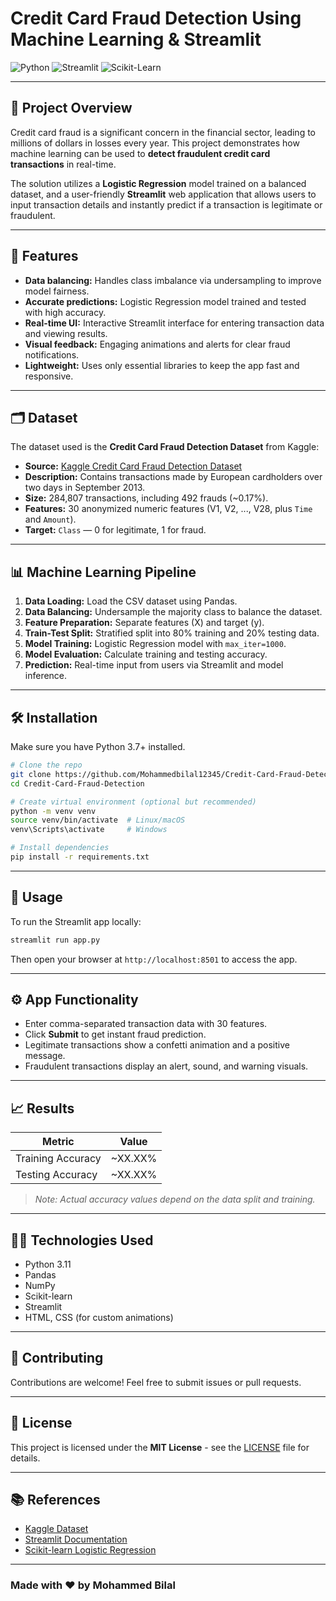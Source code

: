# Credit Card Fraud Detection Using Machine Learning & Streamlit

![Python](https://img.shields.io/badge/python-v3.11-blue?logo=python\&logoColor=white)
![Streamlit](https://img.shields.io/badge/streamlit-v1.24-orange?logo=streamlit\&logoColor=white)
![Scikit-Learn](https://img.shields.io/badge/scikit--learn-v1.2-green?logo=scikitlearn\&logoColor=white)

---

## 📌 Project Overview

Credit card fraud is a significant concern in the financial sector, leading to millions of dollars in losses every year. This project demonstrates how machine learning can be used to **detect fraudulent credit card transactions** in real-time.

The solution utilizes a **Logistic Regression** model trained on a balanced dataset, and a user-friendly **Streamlit** web application that allows users to input transaction details and instantly predict if a transaction is legitimate or fraudulent.

---

## 🚀 Features

* **Data balancing:** Handles class imbalance via undersampling to improve model fairness.
* **Accurate predictions:** Logistic Regression model trained and tested with high accuracy.
* **Real-time UI:** Interactive Streamlit interface for entering transaction data and viewing results.
* **Visual feedback:** Engaging animations and alerts for clear fraud notifications.
* **Lightweight:** Uses only essential libraries to keep the app fast and responsive.

---

## 🗂️ Dataset

The dataset used is the **Credit Card Fraud Detection Dataset** from Kaggle:

* **Source:** [Kaggle Credit Card Fraud Detection Dataset](https://www.kaggle.com/datasets/mlg-ulb/creditcardfraud)
* **Description:** Contains transactions made by European cardholders over two days in September 2013.
* **Size:** 284,807 transactions, including 492 frauds (\~0.17%).
* **Features:** 30 anonymized numeric features (V1, V2, ..., V28, plus `Time` and `Amount`).
* **Target:** `Class` — 0 for legitimate, 1 for fraud.

---

## 📊 Machine Learning Pipeline

1. **Data Loading:** Load the CSV dataset using Pandas.
2. **Data Balancing:** Undersample the majority class to balance the dataset.
3. **Feature Preparation:** Separate features (X) and target (y).
4. **Train-Test Split:** Stratified split into 80% training and 20% testing data.
5. **Model Training:** Logistic Regression model with `max_iter=1000`.
6. **Model Evaluation:** Calculate training and testing accuracy.
7. **Prediction:** Real-time input from users via Streamlit and model inference.

---

## 🛠️ Installation

Make sure you have Python 3.7+ installed.

```bash
# Clone the repo
git clone https://github.com/Mohammedbilal12345/Credit-Card-Fraud-Detection.git
cd Credit-Card-Fraud-Detection

# Create virtual environment (optional but recommended)
python -m venv venv
source venv/bin/activate  # Linux/macOS
venv\Scripts\activate     # Windows

# Install dependencies
pip install -r requirements.txt
```

---

## 🚩 Usage

To run the Streamlit app locally:

```bash
streamlit run app.py
```

Then open your browser at `http://localhost:8501` to access the app.

---

## ⚙️ App Functionality

* Enter comma-separated transaction data with 30 features.
* Click **Submit** to get instant fraud prediction.
* Legitimate transactions show a confetti animation and a positive message.
* Fraudulent transactions display an alert, sound, and warning visuals.

---

## 📈 Results

| Metric            | Value    |
| ----------------- | -------- |
| Training Accuracy | \~XX.XX% |
| Testing Accuracy  | \~XX.XX% |

> *Note: Actual accuracy values depend on the data split and training.*

---

## 🧑‍💻 Technologies Used

* Python 3.11
* Pandas
* NumPy
* Scikit-learn
* Streamlit
* HTML, CSS (for custom animations)

---

## 🤝 Contributing

Contributions are welcome! Feel free to submit issues or pull requests.

---

## 📄 License

This project is licensed under the **MIT License** - see the [LICENSE](LICENSE) file for details.

---

## 📚 References

* [Kaggle Dataset](https://www.kaggle.com/datasets/mlg-ulb/creditcardfraud)
* [Streamlit Documentation](https://docs.streamlit.io/)
* [Scikit-learn Logistic Regression](https://scikit-learn.org/stable/modules/generated/sklearn.linear_model.LogisticRegression.html)

---

### Made with ❤️ by Mohammed Bilal

